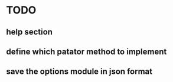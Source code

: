 # TODO

## help section
## define which patator method to implement
## save the options module  in json format